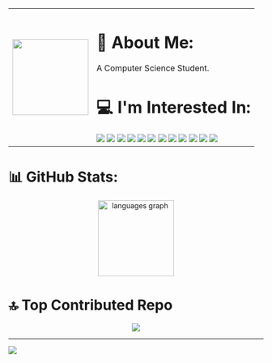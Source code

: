 <table>
  <tr>
    <td>
      <img src="momoi.gif" width="150" />
    </td>
    <td>
      <h1>💫 About Me:</h1>
      <p>A Computer Science Student.</p>
      <h1>💻 I'm Interested In:</h1>
      <img src="https://img.shields.io/badge/c++-%2300599C.svg?style=flat&logo=c%2B%2B&logoColor=white"/>
      <img src="https://img.shields.io/badge/python-3670A0?style=flat&logo=python&logoColor=ffdd54"/>
      <img src="https://img.shields.io/badge/.NET-5C2D91?style=flat&logo=.net&logoColor=white"/>
      <img src="https://img.shields.io/badge/blender-%23F5792A.svg?style=flat&logo=blender&logoColor=white"/>
      <img src="https://img.shields.io/badge/git-%23F05033.svg?style=flat&logo=git&logoColor=white"/>
      <img src="https://img.shields.io/badge/GODOT-%23FFFFFF.svg?style=flat&logo=godot-engine"/>
      <img src="https://img.shields.io/badge/AMD-%23000000.svg?style=flat&logo=amd&logoColor=white"/>
      <img src="https://img.shields.io/badge/Adobe%20After%20Effects-9999FF.svg?style=flat&logo=Adobe%20After%20Effects&logoColor=white"/>
      <img src="https://img.shields.io/badge/adobe%20illustrator-%23FF9A00.svg?style=flat&logo=adobe%20illustrator&logoColor=white"/>
      <img src="https://img.shields.io/badge/Adobe%20Lightroom-31A8FF.svg?style=flat&logo=Adobe%20Lightroom&logoColor=white"/>
      <img src="https://img.shields.io/badge/adobe%20photoshop-%2331A8FF.svg?style=flat&logo=adobe%20photoshop&logoColor=white"/>
      <img src="https://img.shields.io/badge/Adobe%20Premiere%20Pro-9999FF.svg?style=flat&logo=Adobe%20Premiere%20Pro&logoColor=white"/>
    </td>
  </tr>
</table>





# 📊 GitHub Stats:
<div align="center">
  <img src="https://github-readme-stats.vercel.app/api/top-langs?username=TedjaSatedji&locale=en&hide_title=false&layout=compact&card_width=320&langs_count=5&theme=dracula&hide_border=false" height="150" alt="languages graph"  />
</div>

# 🔝 Top Contributed Repo
<div align="center">
  <img src="https://github-contributor-stats.vercel.app/api?username=TedjaSatedji&limit=5&theme=dracula&combine_all_yearly_contributions=true"  />
</div>

---
[![](https://visitcount.itsvg.in/api?id=TedjaSatedji&icon=0&color=0)](https://visitcount.itsvg.in)

<!-- Proudly created with GPRM ( https://gprm.itsvg.in ) -->
